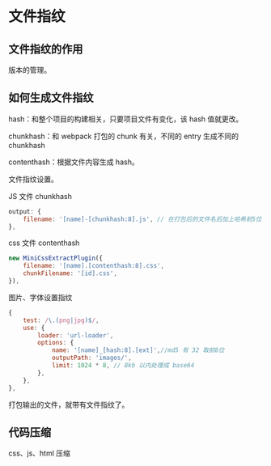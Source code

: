 # 文件指纹

<!-- TODO 不太懂 -->

## 文件指纹的作用

版本的管理。

## 如何生成文件指纹

hash：和整个项目的构建相关，只要项目文件有变化，该 hash 值就更改。

chunkhash：和 webpack 打包的 chunk 有关，不同的 entry 生成不同的 chunkhash

contenthash：根据文件内容生成 hash。

文件指纹设置。

JS 文件 chunkhash

```js
output: {
	filename: '[name]-[chunkhash:8].js', // 在打包后的文件名后加上哈希前5位
},
```

css 文件 contenthash

```js
new MiniCssExtractPlugin({
	filename: '[name].[contenthash:8].css',
	chunkFilename: '[id].css',
}),
```

图片、字体设置指纹

```js
{
	test: /\.(png|jpg)$/,
	use: {
		loader: 'url-loader',
		options: {
			name: '[name]_[hash:8].[ext]',//md5 有 32 取前8位
			outputPath: 'images/',
			limit: 1024 * 8, // 8kb 以内处理成 base64
		},
	},
},
```

打包输出的文件，就带有文件指纹了。

## 代码压缩

css、js、html 压缩
